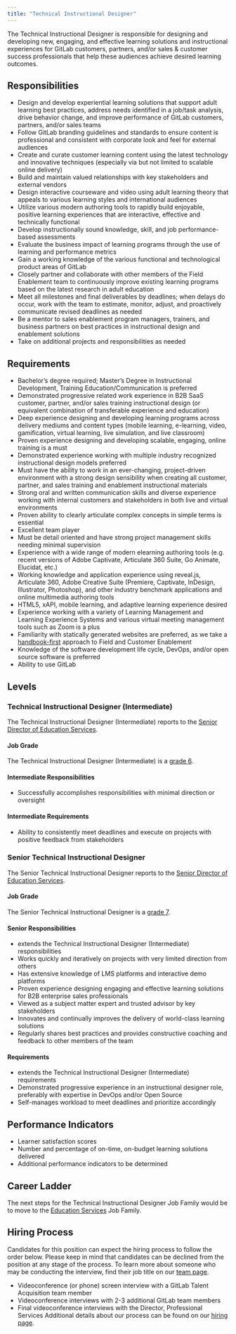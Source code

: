 ```yaml
---
title: "Technical Instructional Designer"
---
```


The Technical Instructional Designer is responsible for designing and developing new, engaging, and effective learning solutions and instructional experiences for GitLab customers, partners, and/or sales & customer success professionals that help these audiences achieve desired learning outcomes.

## Responsibilities

- Design and develop experiential learning solutions that support adult learning best practices, address needs identified in a job/task analysis, drive behavior change, and improve performance of GitLab customers, partners, and/or sales teams
- Follow GitLab branding guidelines and standards to ensure content is professional and consistent with corporate look and feel for external audiences
- Create and curate customer learning content using the latest technology and innovative techniques (especially via but not limited to scalable online delivery)
- Build and maintain valued relationships with key stakeholders and external vendors
- Design interactive courseware and video using adult learning theory that appeals to various learning styles and international audiences
- Utilize various modern authoring tools to rapidly build enjoyable, positive learning experiences that are interactive, effective and technically functional
- Develop instructionally sound knowledge, skill, and job performance-based assessments
- Evaluate the business impact of learning programs through the use of learning and performance metrics
- Gain a working knowledge of the various functional and technological product areas of GitLab
- Closely partner and collaborate with other members of the Field Enablement team to continuously improve existing learning programs based on the latest research in adult education
- Meet all milestones and final deliverables by deadlines; when delays do occur, work with the team to estimate, monitor, adjust, and proactively communicate revised deadlines as needed
- Be a mentor to sales enablement program managers, trainers, and business partners on best practices in instructional design and enablement solutions
- Take on additional projects and responsibilities as needed

## Requirements

- Bachelor’s degree required; Master’s Degree in Instructional Development, Training Education/Communication is preferred
- Demonstrated progressive related work experience in B2B SaaS customer, partner, and/or sales training instructional design (or equivalent combination of transferable experience and education)
- Deep experience designing and developing learning programs across delivery mediums and content types (mobile learning, e-learning, video, gamification, virtual learning, live simulation, and live classroom)
- Proven experience designing and developing scalable, engaging, online training is a must
- Demonstrated experience working with multiple industry recognized instructional design models preferred
- Must have the ability to work in an ever-changing, project-driven environment with a strong design sensibility when creating all customer, partner, and sales training and enablement instructional materials
- Strong oral and written communication skills and diverse experience working with internal customers and stakeholders in both live and virtual environments
- Proven ability to clearly articulate complex concepts in simple terms is essential
- Excellent team player
- Must be detail oriented and have strong project management skills needing minimal supervision
- Experience with a wide range of modern elearning authoring tools (e.g. recent versions of Adobe Captivate, Articulate 360 Suite, Go Animate, Elucidat, etc.)
- Working knowledge and application experience using reveal.js, Articulate 360, Adobe Creative Suite (Premiere, Captivate, InDesign, Illustrator, Photoshop), and other industry benchmark applications and online multimedia authoring tools
- HTML5, xAPI, mobile learning, and adaptive learning experience desired
- Experience working with a variety of Learning Management and Learning Experience Systems and various virtual meeting management tools such as Zoom is a plus
- Familiarity with statically generated websites are preferred, as we take a [handbook-first](/handbook/about/handbook-usage/#why-handbook-first) approach to Field and Customer Enablement
- Knowledge of the software development life cycle, DevOps, and/or open source software is preferred
- Ability to use GitLab

## Levels

### Technical Instructional Designer (Intermediate)

The Technical Instructional Designer (Intermediate) reports to the [Senior Director of Education Services](/job-families/sales/professional-services-education-services/#senior-director-education-services).

#### Job Grade

The Technical Instructional Designer (Intermediate) is a [grade 6](/handbook/total-rewards/compensation/compensation-calculator/#gitlab-job-grades).

#### Intermediate Responsibilities

- Successfully accomplishes responsibilities with minimal direction or oversight

#### Intermediate Requirements

- Ability to consistently meet deadlines and execute on projects with positive feedback from stakeholders

### Senior Technical Instructional Designer

The Senior Technical Instructional Designer reports to the [Senior Director of Education Services](/job-families/sales/professional-services-education-services/#senior-director-education-services).

#### Job Grade

The Senior Technical Instructional Designer is a [grade 7](/handbook/total-rewards/compensation/compensation-calculator/#gitlab-job-grades).

#### Senior Responsibilities

- extends the Technical Instructional Designer (Intermediate) responsibilities
- Works quickly and iteratively on projects with very limited direction from others
- Has extensive knowledge of LMS platforms and interactive demo platforms
- Proven experience designing engaging and effective learning solutions for B2B enterprise sales professionals
- Viewed as a subject matter expert and trusted advisor by key stakeholders
- Innovates and continually improves the delivery of world-class learning solutions
- Regularly shares best practices and provides constructive coaching and feedback to other members of the team

#### Requirements

- extends the Technical Instructional Designer (Intermediate) requirements
- Demonstrated progressive experience in an instructional designer role, preferably with expertise in DevOps and/or Open Source
- Self-manages workload to meet deadlines and prioritize accordingly

## Performance Indicators

- Learner satisfaction scores
- Number and percentage of on-time, on-budget learning solutions delivered
- Additional performance indicators to be determined

## Career Ladder

The next steps for the Technical Instructional Designer Job Family would be to move to the [Education Services](/job-families/sales/professional-services-education-services/) Job Family.

## Hiring Process

Candidates for this position can expect the hiring process to follow the order below. Please keep in mind that candidates can be declined from the position at any stage of the process. To learn more about someone who may be conducting the interview, find their job title on our [team page](/handbook/company/team/).

- Videoconference (or phone) screen interview with a GitLab Talent Acquisition team member
- Videoconference interviews with 2-3 additional GitLab team members
- Final videoconference interviews with the Director, Professional Services
Additional details about our process can be found on our [hiring page](/handbook/hiring/).
